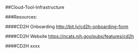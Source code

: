 ##Cloud-Tool-Infrastructure

###Resources:

####CD2H Onboarding
http://bit.ly/cd2h-onboarding-form

####CD2H Website
https://ncats.nih.gov/pubs/features/cd2h

####CD2H xxxx
